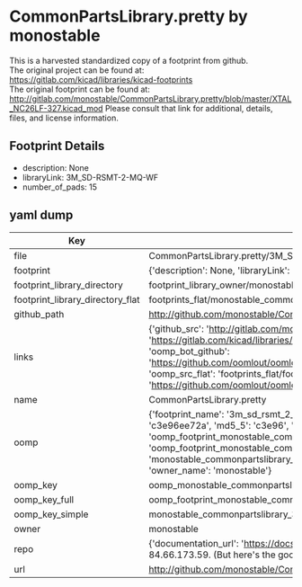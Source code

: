 # CommonPartsLibrary.pretty by monostable  
This is a harvested standardized copy of a footprint from github.  
The original project can be found at:  
https://gitlab.com/kicad/libraries/kicad-footprints  
The original footprint can be found at:
http://gitlab.com/monostable/CommonPartsLibrary.pretty/blob/master/XTAL_NC26LF-327.kicad_mod
Please consult that link for additional, details, files, and license information.  
## Footprint Details
* description: None  
* libraryLink: 3M_SD-RSMT-2-MQ-WF  
* number_of_pads: 15  
## yaml dump  
| Key | Value |  
| --- | --- |  
| file | CommonPartsLibrary.pretty/3M_SD-RSMT-2-MQ-WF.kicad_mod |  
| footprint | {'description': None, 'libraryLink': '3M_SD-RSMT-2-MQ-WF', 'number_of_pads': 15} |  
| footprint_library_directory | footprint_library_owner/monostable_CommonPartsLibrary.pretty |  
| footprint_library_directory_flat | footprints_flat/monostable_commonpartslibrary_3m_sd_rsmt_2_mq_wf/working |  
| github_path | http://github.com/monostable/CommonPartsLibrary.pretty/blob/master/3M_SD-RSMT-2-MQ-WF.kicad_mod |  
| links | {'github_src': 'http://gitlab.com/monostable/CommonPartsLibrary.pretty/blob/master/XTAL_NC26LF-327.kicad_mod', 'github_src_repo': 'https://gitlab.com/kicad/libraries/kicad-footprints', 'oomp_bot': 'footprints/monostable_commonpartslibrary_3m_sd_rsmt_2_mq_wf/working', 'oomp_bot_github': 'https://github.com/oomlout/oomlout_oomp_footprint_bot/tree/main/footprints/monostable_commonpartslibrary_3m_sd_rsmt_2_mq_wf/working', 'oomp_src_flat': 'footprints_flat/footprints_flat/monostable_commonpartslibrary_3m_sd_rsmt_2_mq_wf/working', 'oomp_src_flat_github': 'https://github.com/oomlout/oomlout_oomp_footprint_src/tree/main/footprints_flat/monostable_commonpartslibrary_3m_sd_rsmt_2_mq_wf/working'} |  
| name | CommonPartsLibrary.pretty |  
| oomp | {'footprint_name': '3m_sd_rsmt_2_mq_wf', 'library_name': 'commonpartslibrary', 'md5': 'c3e96ee72a886aeb232fdd7f907021ca', 'md5_10': 'c3e96ee72a', 'md5_5': 'c3e96', 'md5_6': 'c3e96e', 'oomp_key': 'oomp_monostable_commonpartslibrary_3m_sd_rsmt_2_mq_wf', 'oomp_key_extra': 'oomp_footprint_monostable_commonpartslibrary_3m_sd_rsmt_2_mq_wf', 'oomp_key_full': 'oomp_footprint_monostable_commonpartslibrary_3m_sd_rsmt_2_mq_wf_c3e96e', 'oomp_key_simple': 'monostable_commonpartslibrary_3m_sd_rsmt_2_mq_wf', 'original_filename': 'CommonPartsLibrary.pretty/3M_SD-RSMT-2-MQ-WF.kicad_mod', 'owner_name': 'monostable'} |  
| oomp_key | oomp_monostable_commonpartslibrary_3m_sd_rsmt_2_mq_wf |  
| oomp_key_full | oomp_footprint_monostable_commonpartslibrary_3m_sd_rsmt_2_mq_wf |  
| oomp_key_simple | monostable_commonpartslibrary_3m_sd_rsmt_2_mq_wf |  
| owner | monostable |  
| repo | {'documentation_url': 'https://docs.github.com/rest/overview/resources-in-the-rest-api#rate-limiting', 'message': "API rate limit exceeded for 84.66.173.59. (But here's the good news: Authenticated requests get a higher rate limit. Check out the documentation for more details.)"} |  
| url | http://github.com/monostable/CommonPartsLibrary.pretty |  

